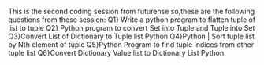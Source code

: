 This is the second coding session from futurense
so,these are the following questions from these session:
Q1} Write a python program to flatten tuple of list to tuple
Q2} Python program to convert Set into Tuple and Tuple into Set
Q3}Convert List of Dictionary to Tuple list Python
Q4}Python | Sort tuple list by Nth element of tuple
Q5}Python Program to find tuple indices from other tuple list
Q6}Convert Dictionary Value list to Dictionary List Python

